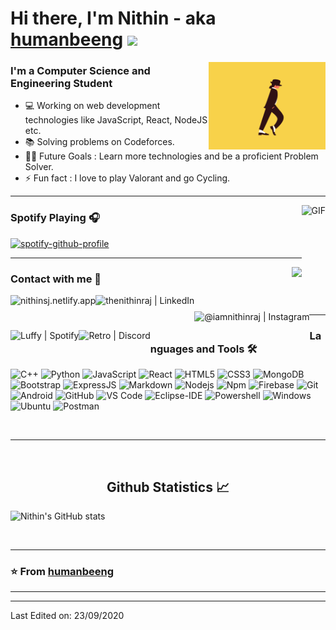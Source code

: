 
# Hi there, I'm Nithin - aka [humanbeeng][website] <img width="30px" src="https://media.tenor.com/images/3b388fe03da271d2674faf85eb7c3fcd/tenor.gif" />


<img align="right" alt="GIF" height="140px" src="https://github.com/humanbeeng/humanbeeng/blob/main/assets/moonwalk.gif" />
<h3>I'm a Computer Science and Engineering Student </h3>

- 💻 Working on web development technologies like JavaScript, React, NodeJS etc.
- 📚 Solving problems on Codeforces.
- 💪🏼 Future Goals  : Learn more technologies and be a proficient Problem Solver.
- ⚡ Fun fact      : I love to play Valorant and go Cycling.

---

<img align="right" alt="GIF" height="170px" src="https://media.giphy.com/media/J5B1Y8QZnzXXbLQIBu/giphy.gif" />

### Spotify Playing 🎧

[![spotify-github-profile](https://spotify-github-profile.vercel.app/api/view?uid=2ybwa2093kauklluigjt2xr25&cover_image=true&theme=novatorem)](https://github.com/kittinan/spotify-github-profile)

---

<img align="right" src="http://estruyf-github.azurewebsites.net/api/VisitorHit?user=humanbeeng&repo=Bgstatic&countColorcountColor&countColor=%237B1E7B"/>

### Contact with me 📝

[<img align="left" alt="nithinsj.netlify.app" height="30px" src="https://www.flaticon.com/svg/static/icons/svg/2996/2996826.svg" />][website]
[<img align="left" alt="thenithinraj | LinkedIn" height="30px" src="https://www.flaticon.com/svg/static/icons/svg/725/725337.svg"/>][linkedin]
[<img align="left" alt="@iamnithinraj | Instagram" height="30px" src="https://image.flaticon.com/icons/svg/725/725278.svg" />][instagram]
[<img align="left" alt="Luffy | Spotify" height="30px" src="https://www.flaticon.com/svg/static/icons/svg/725/725281.svg" />][Spotify]
[<img align="left" alt="Retro | Discord" height="30px" src="https://www.flaticon.com/svg/static/icons/svg/356/356060.svg" />][Discord]


<br />

---

### Languages and Tools 🛠 


![C++](http://img.shields.io/badge/-C++-A8B9CC?style=flat-square&logo=c&logoColor=ffffff)
![Python](http://img.shields.io/badge/-Python-3776AB?style=flat-square&logo=python&logoColor=ffffff)
![JavaScript](https://img.shields.io/badge/-JavaScript-%23F7DF1C?style=flat-square&logo=javascript&logoColor=000000&labelColor=%23F7DF1C&color=%23FFCE5A)
![React](https://img.shields.io/badge/-React-61DAFB?style=flat-square&logo=react&logoColor=ffffff)
![HTML5](https://img.shields.io/badge/-HTML5-%23E44D27?style=flat-square&logo=html5&logoColor=ffffff)
![CSS3](https://img.shields.io/badge/-CSS3-%231572B6?style=flat-square&logo=css3)
![MongoDB](http://img.shields.io/badge/-MongoDB-5B4638?style=flat-square&logo=mongodb&logoColor=ffffff)
![Bootstrap](https://img.shields.io/badge/-Bootstrap-563D7C?style=flat-square&logo=Bootstrap)
![ExpressJS](http://img.shields.io/badge/-ExpressJS-5B4638?style=flat-square&logo=express&logoColor=ffffff)
![Markdown](https://img.shields.io/badge/-Markdown-000000?style=flat-square&logo=markdown)
![Nodejs](https://img.shields.io/badge/-Nodejs-339933?style=flat-square&logo=Node.js&logoColor=ffffff)
![Npm](https://img.shields.io/badge/-npm-CB3837?style=flat-square&logo=npm)
![Firebase](https://img.shields.io/badge/-Firebase-FFCA28?style=flat-square&logo=firebase&logoColor=ffffff)
![Git](https://img.shields.io/badge/-Git-%23F05032?style=flat-square&logo=git&logoColor=%23ffffff)
![Android](http://img.shields.io/badge/-Android-5B4638?style=flat-square&logo=android&logoColor=fffeff)
![GitHub](https://img.shields.io/badge/-GitHub-181717?style=flat-square&logo=github)
![VS Code](http://img.shields.io/badge/-VS%20Code-007ACC?style=flat-square&logo=visual-studio-code&logoColor=ffffff)
![Eclipse-IDE](http://img.shields.io/badge/-Eclipse-2C2255?style=flat-square&logo=eclipse&logoColor=ffffff)
![Powershell](http://img.shields.io/badge/-Powershell-5391FE?style=flat-square&logo=powershell&logoColor=ffffff)
![Windows](http://img.shields.io/badge/-Windows-0078D6?style=flat-square&logo=windows&logoColor=ffffff)
![Ubuntu](http://img.shields.io/badge/-Ubuntu-5B4638?style=flat-square&logo=ubuntu&logoColor=ffffff)
![Postman](http://img.shields.io/badge/-Postman-5B4638?style=flat-square&logo=postman&logoColor=ffffff)

<br/>

---

<br/>

  <h2 align="center"> Github Statistics 📈 </h2>
  
  ![Nithin's GitHub stats](https://github-readme-stats.vercel.app/api?username=humanbeeng&hide=contribs,prs)

<br/>

---

### ⭐️ From [humanbeeng](https://github.com/humanbeeng) ### 

---

[website]: https://nithinsj.netlify.app
[instagram]: https://www.instagram.com/thenithinraj
[linkedin]: https://www.linkedin.com/in/thenithinraj
[Spotify]: https://open.spotify.com/user/2ybwa2093kauklluigjt2xr25
[Discord]: https://discord.gg/2C8cRAcFnq


----


Last Edited on: 23/09/2020
